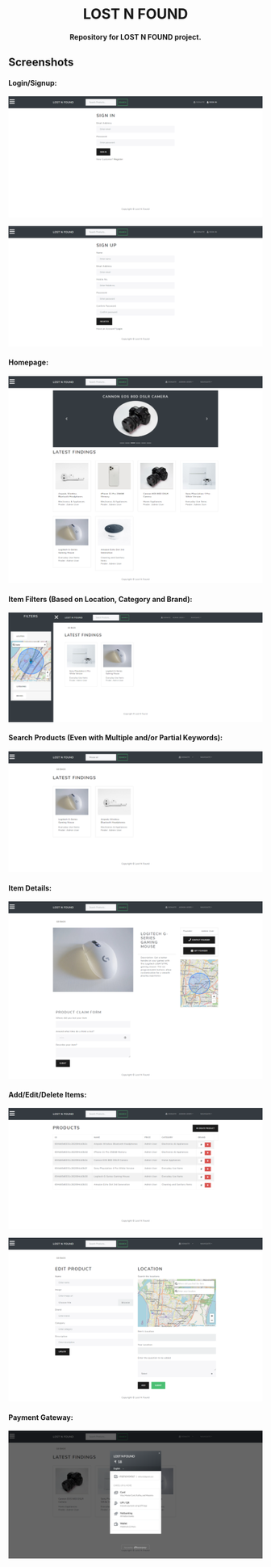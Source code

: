 <h1 align="center">LOST N FOUND</h1>

<h4 align="center"> Repository for LOST N FOUND project.</h4>

## Screenshots

#### Login/Signup:

![HomepageM](/backend/screenshots/login.png)

![Homepage](/backend/screenshots/signup.png)

#### Homepage:

![HomepageM](/backend/screenshots/home.png)

#### Item Filters (Based on Location, Category and Brand):

![HomepageM](/backend/screenshots/filters.png)

#### Search Products (Even with Multiple and/or Partial Keywords):

![HomepageM](/backend/screenshots/search.png)

#### Item Details:

![HomepageM](/backend/screenshots/product.png)

#### Add/Edit/Delete Items:

![HomepageM](/backend/screenshots/items.png)

![HomepageM](/backend/screenshots/addEditItems.png)

#### Payment Gateway:

![HomepageM](/backend/screenshots/pay.png)
